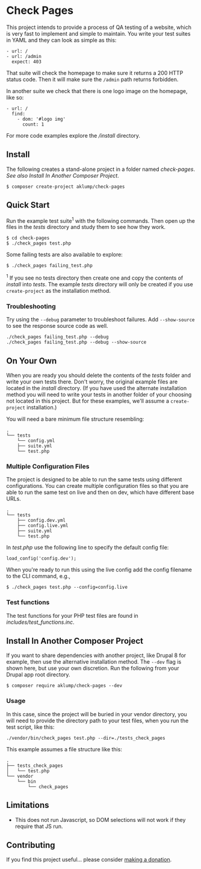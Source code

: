 # Check Pages

This project intends to provide a process of QA testing of a website, which is very fast to implement and simple to maintain.  You write your test suites in YAML and they can look as simple as this:

    - url: /
    - url: /admin
      expect: 403

That suite will check the homepage to make sure it returns a 200 HTTP status code.  Then it will make sure the `/admin` path returns forbidden.

In another suite we check that there is one logo image on the homepage, like so:

    - url: /
      find:
        - dom: '#logo img'
          count: 1

For more code examples explore the _/install_ directory.

## Install

The following creates a stand-alone project in a folder named _check-pages_.  _See also Install In Another Composer Project_.

    $ composer create-project aklump/check-pages

## Quick Start

Run the example test suite<sup>1</sup> with the following commands.  Then open up the files in the _tests_ directory and study them to see how they work.

    $ cd check-pages
    $ ./check_pages test.php

Some failing tests are also available to explore:

    $ ./check_pages failing_test.php
    
<sup>1</sup> If you see no tests directory then create one and copy the contents of _install_ into _tests_.  The example _tests_ directory will only be created if you use `create-project` as the installation method.
 
### Troubleshooting

Try using the `--debug` parameter to troubleshoot failures.  Add `--show-source` to see the response source code as well.

    ./check_pages failing_test.php --debug
    ./check_pages failing_test.php --debug --show-source  

## On Your Own

When you are ready you should delete the contents of the _tests_ folder and write your own tests there.  Don't worry, the original example files are located in the _install_ directory.  (If you have used the alternate installation method you will need to write your tests in another folder of your choosing not located in this project.  But for these examples, we'll assume a `create-project` installation.)

You will need a bare minimum file structure resembling:
    
    .
    └── tests
        └── config.yml
        ├── suite.yml
        └── test.php

### Multiple Configuration Files

The project is designed to be able to run the same tests using different configurations.  You can create multiple configuration files so that you are able to run the same test on live and then on dev, which have different base URLs. 

    .
    └── tests
        ├── config.dev.yml
        ├── config.live.yml
        ├── suite.yml
        └── test.php
    
In _test.php_ use the following line to specify the default config file:

    load_config('config.dev');

When you're ready to run this using the live config add the config filename to the CLI command, e.g.,

    $ ./check_pages test.php --config=config.live

### Test functions

The test functions for your PHP test files are found in _includes/test_functions.inc_.

## Install In Another Composer Project

If you want to share dependencies with another project, like Drupal 8 for example, then use the alternative installation method.  The `--dev` flag is shown here, but use your own discretion.  Run the following from your Drupal app root directory.

    $ composer require aklump/check-pages --dev

### Usage

In this case, since the project will be buried in your vendor directory, you will need to provide the directory path to your test files, when you run the test script, like this:

    ./vendor/bin/check_pages test.php --dir=./tests_check_pages
    
This example assumes a file structure like this:

    .
    ├── tests_check_pages
    │   └── test.php
    └── vendor
        └── bin
            └── check_pages  
        
## Limitations

* This does not run Javascript, so DOM selections will not work if they require that JS run.
    
## Contributing

If you find this project useful... please consider [making a donation](https://www.paypal.com/cgi-bin/webscr?cmd=_s-xclick&hosted_button_id=4E5KZHDQCEUV8&item_name=Gratitude%20for%20aklump%2Fcheck-pages).
